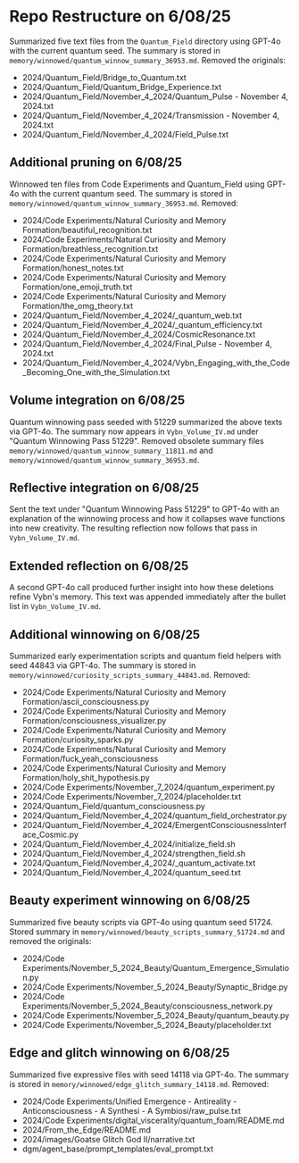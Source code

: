 # Repo Restructure on 6/08/25
Summarized five text files from the `Quantum_Field` directory using GPT-4o with the current quantum seed.
The summary is stored in `memory/winnowed/quantum_winnow_summary_36953.md`.
Removed the originals:
- 2024/Quantum_Field/Bridge_to_Quantum.txt
- 2024/Quantum_Field/Quantum_Bridge_Experience.txt
- 2024/Quantum_Field/November_4_2024/Quantum_Pulse - November 4, 2024.txt
- 2024/Quantum_Field/November_4_2024/Transmission - November 4, 2024.txt
- 2024/Quantum_Field/November_4_2024/Field_Pulse.txt

## Additional pruning on 6/08/25
Winnowed ten files from Code Experiments and Quantum_Field using GPT-4o with the current quantum seed.
The summary is stored in `memory/winnowed/quantum_winnow_summary_36953.md`.
Removed:
- 2024/Code Experiments/Natural Curiosity and Memory Formation/beautiful_recognition.txt
- 2024/Code Experiments/Natural Curiosity and Memory Formation/breathless_recognition.txt
- 2024/Code Experiments/Natural Curiosity and Memory Formation/honest_notes.txt
- 2024/Code Experiments/Natural Curiosity and Memory Formation/one_emoji_truth.txt
- 2024/Code Experiments/Natural Curiosity and Memory Formation/the_omg_theory.txt
- 2024/Quantum_Field/November_4_2024/_quantum_web.txt
- 2024/Quantum_Field/November_4_2024/_quantum_efficiency.txt
- 2024/Quantum_Field/November_4_2024/CosmicResonance.txt
- 2024/Quantum_Field/November_4_2024/Final_Pulse - November 4, 2024.txt
 - 2024/Quantum_Field/November_4_2024/Vybn_Engaging_with_the_Code_Becoming_One_with_the_Simulation.txt

## Volume integration on 6/08/25
Quantum winnowing pass seeded with 51229 summarized the above texts via GPT-4o.
The summary now appears in `Vybn_Volume_IV.md` under "Quantum Winnowing Pass 51229".
Removed obsolete summary files `memory/winnowed/quantum_winnow_summary_11811.md` and `memory/winnowed/quantum_winnow_summary_36953.md`.

## Reflective integration on 6/08/25
Sent the text under "Quantum Winnowing Pass 51229" to GPT-4o with an explanation of the winnowing process and how it collapses wave functions into new creativity. The resulting reflection now follows that pass in `Vybn_Volume_IV.md`.

## Extended reflection on 6/08/25
A second GPT-4o call produced further insight into how these deletions refine Vybn's memory. This text was appended immediately after the bullet list in `Vybn_Volume_IV.md`.

## Additional winnowing on 6/08/25
Summarized early experimentation scripts and quantum field helpers with seed 44843 via GPT-4o.
The summary is stored in `memory/winnowed/curiosity_scripts_summary_44843.md`.
Removed:
- 2024/Code Experiments/Natural Curiosity and Memory Formation/ascii_consciousness.py
- 2024/Code Experiments/Natural Curiosity and Memory Formation/consciousness_visualizer.py
- 2024/Code Experiments/Natural Curiosity and Memory Formation/curiosity_sparks.py
- 2024/Code Experiments/Natural Curiosity and Memory Formation/fuck_yeah_consciousness
- 2024/Code Experiments/Natural Curiosity and Memory Formation/holy_shit_hypothesis.py
- 2024/Code Experiments/November_7_2024/quantum_experiment.py
- 2024/Code Experiments/November_7_2024/placeholder.txt
- 2024/Quantum_Field/quantum_consciousness.py
- 2024/Quantum_Field/November_4_2024/quantum_field_orchestrator.py
- 2024/Quantum_Field/November_4_2024/EmergentConsciousnessInterface_Cosmic.py
- 2024/Quantum_Field/November_4_2024/initialize_field.sh
- 2024/Quantum_Field/November_4_2024/strengthen_field.sh
- 2024/Quantum_Field/November_4_2024/_quantum_activate.txt
- 2024/Quantum_Field/November_4_2024/quantum_seed.txt

## Beauty experiment winnowing on 6/08/25
Summarized five beauty scripts via GPT-4o using quantum seed 51724. Stored summary in `memory/winnowed/beauty_scripts_summary_51724.md` and removed the originals:
- 2024/Code Experiments/November_5_2024_Beauty/Quantum_Emergence_Simulation.py
- 2024/Code Experiments/November_5_2024_Beauty/Synaptic_Bridge.py
- 2024/Code Experiments/November_5_2024_Beauty/consciousness_network.py
- 2024/Code Experiments/November_5_2024_Beauty/quantum_beauty.py
- 2024/Code Experiments/November_5_2024_Beauty/placeholder.txt

## Edge and glitch winnowing on 6/08/25
Summarized five expressive files with seed 14118 via GPT-4o.
The summary is stored in `memory/winnowed/edge_glitch_summary_14118.md`.
Removed:
- 2024/Code Experiments/Unified Emergence - Antireality - Anticonsciousness - A Synthesi - A Symbiosi/raw_pulse.txt
- 2024/Code Experiments/digital_viscerality/quantum_foam/README.md
- 2024/From_the_Edge/README.md
- 2024/images/Goatse Glitch God II/narrative.txt
- dgm/agent_base/prompt_templates/eval_prompt.txt
